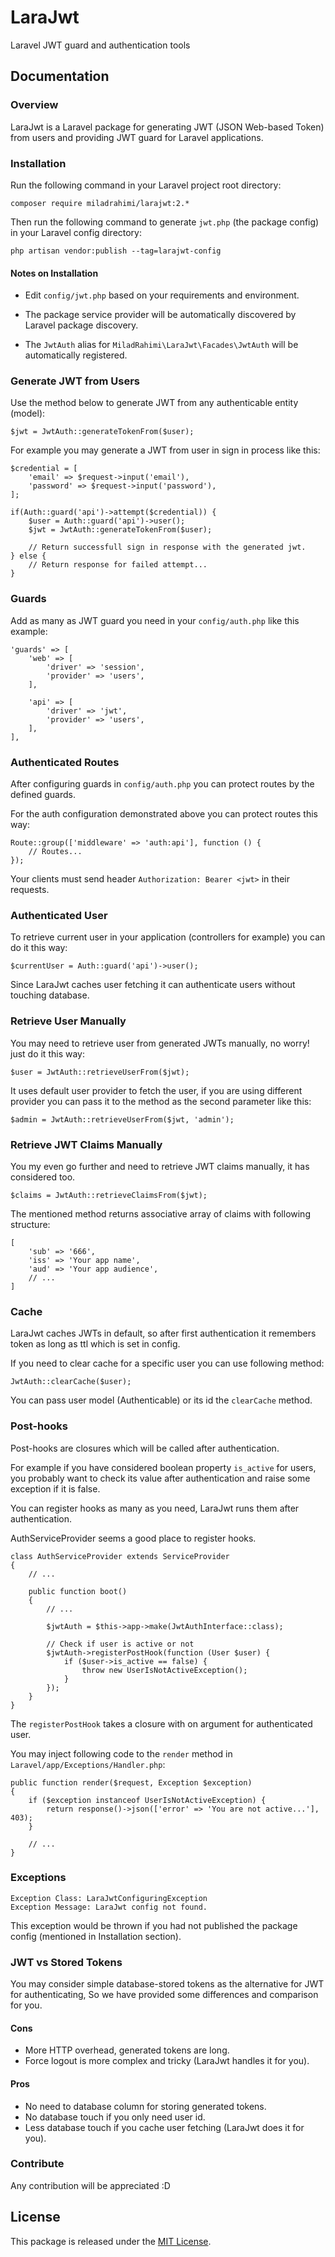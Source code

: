 # LaraJwt
Laravel JWT guard and authentication tools

## Documentation

### Overview

LaraJwt is a Laravel package for
generating JWT (JSON Web-based Token) from users
and providing JWT guard for Laravel applications.

### Installation

Run the following command in your Laravel project root directory:

```
composer require miladrahimi/larajwt:2.*
```

Then run the following command to generate `jwt.php` (the package config) in your Laravel config directory:

```
php artisan vendor:publish --tag=larajwt-config
```

#### Notes on Installation

* Edit `config/jwt.php` based on your requirements and environment.

* The package service provider will be automatically discovered by Laravel package discovery.

* The `JwtAuth` alias for `MiladRahimi\LaraJwt\Facades\JwtAuth` will be automatically registered.

### Generate JWT from Users

Use the method below to generate JWT from any authenticable entity (model):

```
$jwt = JwtAuth::generateTokenFrom($user);
```

For example you may generate a JWT from user in sign in process like this:

```
$credential = [
    'email' => $request->input('email'),
    'password' => $request->input('password'),
];
    
if(Auth::guard('api')->attempt($credential)) {
    $user = Auth::guard('api')->user();
    $jwt = JwtAuth::generateTokenFrom($user);
    
    // Return successfull sign in response with the generated jwt.
} else {
    // Return response for failed attempt...
}
```

### Guards

Add as many as JWT guard you need in your `config/auth.php` like this example:

```
'guards' => [
    'web' => [
        'driver' => 'session',
        'provider' => 'users',
    ],

    'api' => [
        'driver' => 'jwt',
        'provider' => 'users',
    ],
],
```

### Authenticated Routes

After configuring guards in `config/auth.php` you can protect routes by the defined guards.

For the auth configuration demonstrated above you can protect routes this way:

```
Route::group(['middleware' => 'auth:api'], function () {
    // Routes...
});
```

Your clients must send header `Authorization: Bearer <jwt>` in their requests.

### Authenticated User

To retrieve current user in your application (controllers for example) you can do it this way:

```
$currentUser = Auth::guard('api')->user();
```

Since LaraJwt caches user fetching it can authenticate users without touching database.

### Retrieve User Manually

You may need to retrieve user from generated JWTs manually, no worry! just do it this way:

```
$user = JwtAuth::retrieveUserFrom($jwt);

```

It uses default user provider to fetch the user,
if you are using different provider you can pass it to the method as the second parameter like this:

```
$admin = JwtAuth::retrieveUserFrom($jwt, 'admin');
```

### Retrieve JWT Claims Manually

You my even go further and need to retrieve JWT claims manually, it has considered too.

```
$claims = JwtAuth::retrieveClaimsFrom($jwt);
```

The mentioned method returns associative array of claims with following structure:

```
[
    'sub' => '666',
    'iss' => 'Your app name',
    'aud' => 'Your app audience',
    // ...
]
```

### Cache

LaraJwt caches JWTs in default,
so after first authentication it remembers token as long as ttl which is set in config.

If you need to clear cache for a specific user you can use following method:

```
JwtAuth::clearCache($user);
```

You can pass user model (Authenticable) or its id the `clearCache` method.

### Post-hooks

Post-hooks are closures which will be called after authentication.

For example if you have considered boolean property `is_active` for users,
you probably want to check its value after authentication and raise some exception if it is false.

You can register hooks as many as you need, LaraJwt runs them after authentication.

AuthServiceProvider seems a good place to register hooks.

```
class AuthServiceProvider extends ServiceProvider
{
    // ...

    public function boot()
    {
        // ...
        
        $jwtAuth = $this->app->make(JwtAuthInterface::class);
        
        // Check if user is active or not
        $jwtAuth->registerPostHook(function (User $user) {
            if ($user->is_active == false) {
                throw new UserIsNotActiveException();
            }
        });
    }
}
```

The `registerPostHook` takes a closure with on argument for authenticated user.

You may inject following code to the `render` method in `Laravel/app/Exceptions/Handler.php`:

```
public function render($request, Exception $exception)
{
    if ($exception instanceof UserIsNotActiveException) {
        return response()->json(['error' => 'You are not active...'], 403);
    }
    
    // ...
}
```

### Exceptions

```
Exception Class: LaraJwtConfiguringException
Exception Message: LaraJwt config not found.
```

This exception would be thrown if you had not published the package config (mentioned in Installation section).

### JWT vs Stored Tokens

You may consider simple database-stored tokens as the alternative for JWT for authenticating,
So we have provided some differences and comparison for you.

#### Cons

* More HTTP overhead, generated tokens are long.
* Force logout is more complex and tricky (LaraJwt handles it for you).

#### Pros

* No need to database column for storing generated tokens.
* No database touch if you only need user id.
* Less database touch if you cache user fetching (LaraJwt does it for you).

### Contribute

Any contribution will be appreciated :D

## License
This package is released under the [MIT License](http://opensource.org/licenses/mit-license.php).
